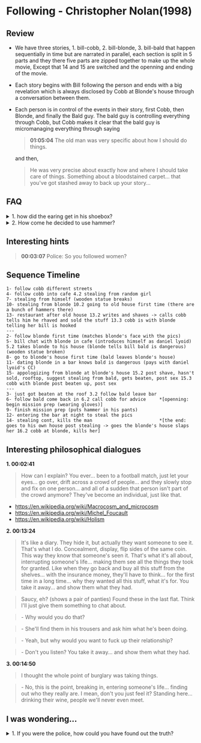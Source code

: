 # Following - Christopher Nolan(1998)

## Review

* We have three stories, 1. bill-cobb, 2. bill-blonde, 3. bill-bald that happen
    sequentially in time but are narrated in parallel, each section is split in 5 parts and
    they there five parts are zipped together to make up the whole movie, Except that 14
    and 15 are switched and the openning and ending of the movie.

* Each story begins with Bill following the person and ends with a big revelation which
    is always disclosed by Cobb at Blonde's house through a conversation between them.

* Each person is in control of the events in their story, first Cobb, then Blonde, and
    finally the Bald guy. The bald guy is controlling everything through Cobb, but Cobb
    makes it clear that the bald guy is micromanaging everything through saying 
    > **01:05:04** The old man was very specific about how I should do things. 

    and then,
    > He was very precise about exactly how and where I should take care of things. Something about a bloodstained carpet... that you've got stashed away to back up your story...

## FAQ
<details><summary> 1. how did the earing get in his shoebox? </summary> 
<p> most likely the girl put it there after the bar </p> 
</details>

<details><summary> 2. How come he decided to use hammer? </summary>

**00:22:17**
> Surprisingly enough, I thought you might be able to give me some advice.

> \- Steel whip. Nunchucks, they're all right. Tools are good, sharpened screwdriver, hammer, chisel

> \- "Hammer"?

> \- Yeah. Medium size. Good rubber grip. It's very nasty. If you get a claw hammer, you can pry doors with it. Slip it into the back of your waistband, you're set.

**00:34:31**

there were a couple of hammers in the old house, influencing bill's sub-conscious
</p>

**00:36:20**

The blonde tells him the story of the bald killing someone using hammer </p> 

> \-They didn't like this very much,
so they got a hammer.

> \-They held him down, and they smashed every single one of his fingers.

> \-And then they smashed his skull.





</details>

## Interesting hints

> **00:03:07** Police: So you followed women?

## Sequence Timeline
```
1- follow cobb different streets
4- follow cobb into cafe 4.2 stealing from random girl
7- stealing from himself (wooden statue breaks)
10- stealing from blonde 10.2 going to old house first time (there are a bunch of hammers there)
13- restaurant after old house 13.2 writes and shaves -> calls cobb tells him he rhaved and sold the stuff 13.3 cobb is with blonde telling her bill is hooked
---
2- follow blonde first time (matches blonde's face with the pics)
5- bill chat with blonde in cafe (introduces himself as daniel lyoid) 5.2 takes blonde to his house (blonde tells bill bald is dangerous) (wooden statue broken)
8- go to blonde's house first time (bald leaves blonde's house)
11- dating blonde in a bar knows bald is dangerous (pays with daniel lyoid's CC)
15- appologizing from blonde at blonde's house 15.2 post shave, hasn't sold, rooftop, suggest stealing from bald, gets beaten, post sex 15.3 cobb with blonde post beaten up, post sex
---
3- just got beaten at the roof 3.2 follow bald leave bar
6- follow bald come back in 6.2 call cobb for advice     *[openning: begin mission prep (wearing gloves)]
9- finish mission prep (puts hammer in his pants)
12- entering the bar at night to steal the pics
14- stealing cont, kills the man                         *[the end: goes to his own house post stealing -> goes the blonde's house slaps her 16.2 cobb at blonde, kills her]
```

## Interesting philosophical dialogues

**1. 00:02:41**
> How can I explain?
You ever...
been to a football match, just let your eyes...
go over, drift across a crowd of people... and they slowly stop and fix on one person...
and all of a sudden that person isn't part of the crowd anymore?
They've become an individual, just like that.
* https://en.wikipedia.org/wiki/Macrocosm_and_microcosm
* https://en.wikipedia.org/wiki/Michel_Foucault
* https://en.wikipedia.org/wiki/Holism

**2. 00:13:24**
> It's like a diary. They hide it, but actually they want someone to see it.
> That's what I do. Concealment, display, flip sides of the same coin.
This way they know that someone's seen it.
That's what it's all about, interrupting someone's life...
making them see all the things they took for granted.
Like when they go back and buy all this stuff from the shelves...
with the insurance money, they'll have to think...
for the first time in a long time...
why they wanted all this stuff, what it's for.
You take it away... and show them what they had.

> Saucy, eh? (shows a pair of panties)
Found these in the last flat.
Think I'll just give them something to chat about.

> \- Why would you do that?

> \- She'll find them in his trousers and ask him what he's been doing.

> \- Yeah, but why would you want to fuck up their relationship?

> \- Don't you listen? You take it away... and show them what they had.

**3. 00:14:50**
> I thought the whole point of burglary was taking things.

> \- No, this is the point, breaking in, entering someone's life... 
> finding out who they really are. I mean, don't you just feel it?
> Standing here... drinking their wine, people we'll never even meet.

## I was wondering...
<details><summary> 1. If you were the police, how could you have found out the truth? </summary>
<p>
One possible trace would be that the random girl who was cheating on her boyfriend saw
them in the restaurant and saw that Cobb gave the card to Bill and he signed it and paid
the bill with it, and then it could be matched with the records of the restaurant that
danielt lyoid paid the bill. But she might not want to risk her relationship.
</p>
</details>

